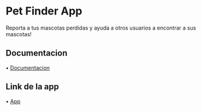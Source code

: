# Pet Finder App

Reporta a tus mascotas perdidas y ayuda a otros usuarios a encontrar a sus mascotas!

## Documentacion

•	[Documentacion](https://documenter.getpostman.com/view/25169526/2sA2xb5vNV)

## Link de la app

•	[App](https://pet-finder-app-uuds.onrender.com/)
